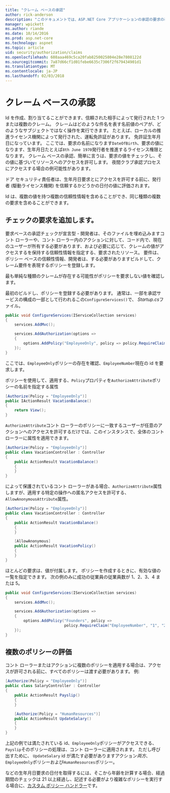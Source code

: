 ```yaml
---
title: "クレーム ベースの承認"
author: rick-anderson
description: "このドキュメントでは、ASP.NET Core アプリケーションの承認の要求の確認を追加する方法について説明します。"
manager: wpickett
ms.author: riande
ms.date: 10/14/2016
ms.prod: asp.net-core
ms.technology: aspnet
ms.topic: article
uid: security/authorization/claims
ms.openlocfilehash: 608aaa469c5ca20fab8250025804e28e7808122d
ms.sourcegitcommit: 7a87d66cf1d01febe6635c7306f2f679434901d1
ms.translationtype: MT
ms.contentlocale: ja-JP
ms.lasthandoff: 02/03/2018
---
```

# <a name="claims-based-authorization"></a>クレーム ベースの承認

<a name="security-authorization-claims-based"></a>

Id を作成、割り当てることができます、信頼された相手によって発行された 1 つまたは複数のクレーム。 クレームはどのような件名を表す名前値のペアが、どのようなサブジェクトではなく操作を実行できます。 たとえば、ローカルの推進ライセンス機関によって発行された、運転免許証があります。 免許証生年月日になっています。 ここでは、要求の名前になります`DateOfBirth`、要求の値になります、生年月日たとえば`8th June 1970`発行者を推進するライセンス権限となります。 クレーム ベースの承認、簡単に言うは、要求の値をチェックし、その値に基づいてリソースへのアクセスを許可します。 夜間クラブ承認プロセスにアクセスする場合の例可能性があります。

ドア セキュリティ責任者は、生年月日要求とにアクセスを許可する前に、発行者 (駆動ライセンス機関) を信頼するかどうかの日付の値に評価されます。

Id は、複数の値を持つ複数の信頼性情報を含めることができ、同じ種類の複数の要求を含めることができます。

## <a name="adding-claims-checks"></a>チェックの要求を追加します。

要求ベースの承認チェックが宣言型 - 開発者は、そのファイルを埋め込みますコント ローラーや、コント ローラー内のアクションに対して、コード内で、現在のユーザーが所有する必要があります、および必要に応じて、クレームの値がアクセスするを保持する信頼性情報を指定する、要求されたリソース。 要件は、ポリシー ベースの信頼性情報、開発者は、する必要がありますビルドして、クレーム要件を表現するポリシーを登録します。

最も単純な種類のクレームが存在する可能性がポリシーを要求しない値を確認します。

最初のビルドし、ポリシーを登録する必要があります。 通常は、一部を承認サービスの構成の一部として行われるこの`ConfigureServices()`で、 *Startup.cs*ファイル。

```csharp
public void ConfigureServices(IServiceCollection services)
{
    services.AddMvc();

    services.AddAuthorization(options =>
    {
        options.AddPolicy("EmployeeOnly", policy => policy.RequireClaim("EmployeeNumber"));
    });
}
```

ここでは、`EmployeeOnly`ポリシーの存在を確認、`EmployeeNumber`現在の id を要求します。

ポリシーを使用して、適用する、`Policy`プロパティを`AuthorizeAttribute`ポリシーの名前を指定する属性

```csharp
[Authorize(Policy = "EmployeeOnly")]
public IActionResult VacationBalance()
{
    return View();
}
```

`AuthorizeAttribute`コント ローラーのポリシーに一致するユーザーが任意のアクションへのアクセスを許可するだけでは、このインスタンスで、全体のコント ローラーに属性を適用できます。

```csharp
[Authorize(Policy = "EmployeeOnly")]
public class VacationController : Controller
{
    public ActionResult VacationBalance()
    {
    }
}
```

によって保護されているコント ローラーがある場合、`AuthorizeAttribute`属性しますが、適用する特定の操作への匿名アクセスを許可する、`AllowAnonymousAttribute`属性。

```csharp
[Authorize(Policy = "EmployeeOnly")]
public class VacationController : Controller
{
    public ActionResult VacationBalance()
    {
    }

    [AllowAnonymous]
    public ActionResult VacationPolicy()
    {
    }
}
```

ほとんどの要求は、値が付属します。 ポリシーを作成するときに、有効な値の一覧を指定できます。 次の例のみに成功の従業員の従業員数が 1、2、3、4 または 5。

```csharp
public void ConfigureServices(IServiceCollection services)
{
    services.AddMvc();

    services.AddAuthorization(options =>
    {
        options.AddPolicy("Founders", policy =>
                          policy.RequireClaim("EmployeeNumber", "1", "2", "3", "4", "5"));
    });
}
```

## <a name="multiple-policy-evaluation"></a>複数のポリシーの評価

コント ローラーまたはアクションに複数のポリシーを適用する場合は、アクセスが許可される前に、すべてのポリシーは渡す必要があります。 例:

```csharp
[Authorize(Policy = "EmployeeOnly")]
public class SalaryController : Controller
{
    public ActionResult Payslip()
    {
    }

    [Authorize(Policy = "HumanResources")]
    public ActionResult UpdateSalary()
    {
    }
}
```

上記の例では満たされている id、`EmployeeOnly`ポリシーがアクセスできる、`Payslip`そのポリシーの処理は、コント ローラーに適用されます。 ただし呼び出すために、 `UpdateSalary` id が満たす必要がありますアクション*両方*、`EmployeeOnly`ポリシーおよび`HumanResources`ポリシー。

などの生年月日要求の日付を取得するには、そこから年齢を計算する場合、経過期間のチェックは 21 以上経過し、記述する必要がより複雑なポリシーを実行する場合に、[カスタム ポリシー ハンドラー](policies.md)です。

